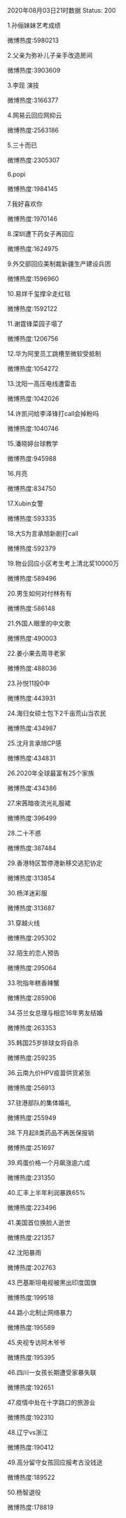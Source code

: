 2020年08月03日21时数据
Status: 200

1.孙俪妹妹艺考成绩

微博热度:5980213

2.父亲为弥补儿子亲手改造房间

微博热度:3903609

3.李现 演技

微博热度:3166377

4.网易云回应网抑云

微博热度:2563186

5.三十而已

微博热度:2305307

6.popi

微博热度:1984145

7.我好喜欢你

微博热度:1970146

8.深圳遭下药女子再回应

微博热度:1624975

9.外交部回应美制裁新疆生产建设兵团

微博热度:1596960

10.易烊千玺撑伞走红毯

微博热度:1592122

11.谢霆锋菜园子塌了

微博热度:1206756

12.华为阿里员工跳槽至微软受抵制

微博热度:1054272

13.沈阳一高压电线遭雷击

微博热度:1042026

14.许凯问给李泽锋打call会掉粉吗

微博热度:1040746

15.潘晓婷台球教学

微博热度:945988

16.月亮

微博热度:834750

17.Xubin女警

微博热度:593335

18.大S为言承旭新剧打call

微博热度:592379

19.物业回应小区考生考上清北奖10000万

微博热度:589496

20.男生如何对付林有有

微博热度:586148

21.外国人眼里的中文歌

微博热度:490003

22.姜小果去周寻老家

微博热度:488036

23.孙悦11投0中

微博热度:443931

24.海归女硕士包下2千亩荒山当农民

微博热度:434987

25.沈月言承旭CP感

微博热度:434831

26.2020年全球最富有25个家族

微博热度:434386

27.宋茜暗夜流光礼服裙

微博热度:396499

28.二十不惑

微博热度:387484

29.香港特区暂停港新移交逃犯协定

微博热度:313854

30.杨洋迷彩服

微博热度:313687

31.穿越火线

微博热度:295302

32.陌生的恋人预告

微博热度:295064

33.吮指年糕香辣蟹

微博热度:285906

34.芬兰女总理与相恋16年男友结婚

微博热度:263353

35.韩国25岁排球女将自杀

微博热度:259235

36.云南九价HPV疫苗供货紧张

微博热度:256913

37.驻港部队的集体婚礼

微博热度:255949

38.下月起8类药品不再医保报销

微博热度:251697

39.鸡蛋价格一个月飙涨逾六成

微博热度:231350

40.汇丰上半年利润暴跌65%

微博热度:223496

41.美国首位换脸人逝世

微博热度:221357

42.沈阳暴雨

微博热度:202763

43.巴基斯坦电视被黑出印度国旗

微博热度:199518

44.路小北制止网络暴力

微博热度:195589

45.央视专访阿木爷爷

微博热度:195395

46.四川一女孩长期遭受家暴失联

微博热度:192651

47.疫情中处在十字路口的旅游业

微博热度:192310

48.辽宁vs浙江

微博热度:190412

49.高分留守女孩回应报考古没钱途

微博热度:189522

50.杨智退役

微博热度:178819

